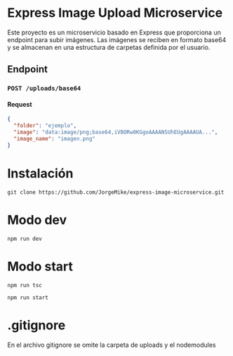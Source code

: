 # Express Image Upload Microservice

Este proyecto es un microservicio basado en Express que proporciona un endpoint para subir imágenes. Las imágenes se reciben en formato base64 y se almacenan en una estructura de carpetas definida por el usuario.

## Endpoint

### `POST /uploads/base64`

#### Request

```json
{
  "folder": "ejemplo",
  "image": "data:image/png;base64,iVBORw0KGgoAAAANSUhEUgAAAAUA...",
  "image_name": "imagen.png"
}
```

# Instalación

`git clone https://github.com/JorgeMike/express-image-microservice.git`

# Modo dev

`npm run dev`

# Modo start

`npm run tsc`

`npm run start`

# .gitignore

En el archivo gitignore se omite la carpeta de uploads y el nodemodules
